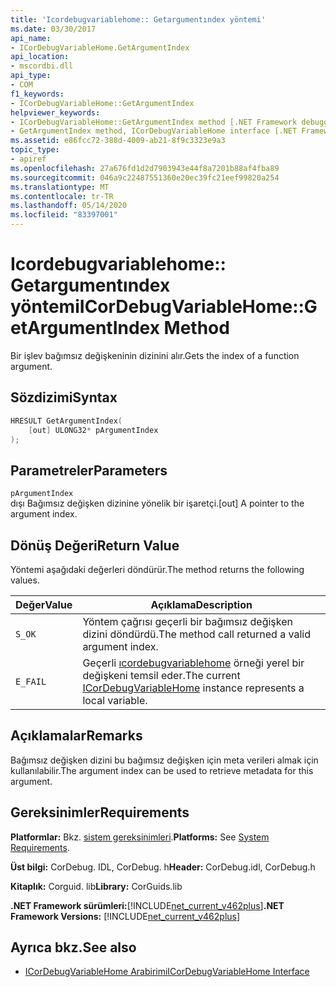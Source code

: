 ```yaml
---
title: 'Icordebugvariablehome:: Getargumentındex yöntemi'
ms.date: 03/30/2017
api_name:
- ICorDebugVariableHome.GetArgumentIndex
api_location:
- mscordbi.dll
api_type:
- COM
f1_keywords:
- ICorDebugVariableHome::GetArgumentIndex
helpviewer_keywords:
- ICorDebugVariableHome::GetArgumentIndex method [.NET Framework debugging]
- GetArgumentIndex method, ICorDebugVariableHome interface [.NET Framework debugging]
ms.assetid: e86fcc72-388d-4009-ab21-8f9c3323e9a3
topic_type:
- apiref
ms.openlocfilehash: 27a676fd1d2d7903943e44f8a7201b88af4fba89
ms.sourcegitcommit: 046a9c22487551360e20ec39fc21eef99820a254
ms.translationtype: MT
ms.contentlocale: tr-TR
ms.lasthandoff: 05/14/2020
ms.locfileid: "83397001"
---
```

# <a name="icordebugvariablehomegetargumentindex-method"></a><span data-ttu-id="cb618-102">Icordebugvariablehome:: Getargumentındex yöntemi</span><span class="sxs-lookup"><span data-stu-id="cb618-102">ICorDebugVariableHome::GetArgumentIndex Method</span></span>

<span data-ttu-id="cb618-103">Bir işlev bağımsız değişkeninin dizinini alır.</span><span class="sxs-lookup"><span data-stu-id="cb618-103">Gets the index of a function argument.</span></span>

## <a name="syntax"></a><span data-ttu-id="cb618-104">Sözdizimi</span><span class="sxs-lookup"><span data-stu-id="cb618-104">Syntax</span></span>

```cpp
HRESULT GetArgumentIndex(
    [out] ULONG32* pArgumentIndex
);
```

## <a name="parameters"></a><span data-ttu-id="cb618-105">Parametreler</span><span class="sxs-lookup"><span data-stu-id="cb618-105">Parameters</span></span>

`pArgumentIndex`\
<span data-ttu-id="cb618-106">dışı Bağımsız değişken dizinine yönelik bir işaretçi.</span><span class="sxs-lookup"><span data-stu-id="cb618-106">[out] A pointer to the argument index.</span></span>

## <a name="return-value"></a><span data-ttu-id="cb618-107">Dönüş Değeri</span><span class="sxs-lookup"><span data-stu-id="cb618-107">Return Value</span></span>

<span data-ttu-id="cb618-108">Yöntemi aşağıdaki değerleri döndürür.</span><span class="sxs-lookup"><span data-stu-id="cb618-108">The method returns the following values.</span></span>

|<span data-ttu-id="cb618-109">Değer</span><span class="sxs-lookup"><span data-stu-id="cb618-109">Value</span></span>|<span data-ttu-id="cb618-110">Açıklama</span><span class="sxs-lookup"><span data-stu-id="cb618-110">Description</span></span>|
|-----------|-----------------|
|`S_OK`|<span data-ttu-id="cb618-111">Yöntem çağrısı geçerli bir bağımsız değişken dizini döndürdü.</span><span class="sxs-lookup"><span data-stu-id="cb618-111">The method call returned a valid argument index.</span></span>|
|`E_FAIL`|<span data-ttu-id="cb618-112">Geçerli [ıcordebugvariablehome](icordebugvariablehome-interface.md) örneği yerel bir değişkeni temsil eder.</span><span class="sxs-lookup"><span data-stu-id="cb618-112">The current [ICorDebugVariableHome](icordebugvariablehome-interface.md) instance represents a local variable.</span></span>|

## <a name="remarks"></a><span data-ttu-id="cb618-113">Açıklamalar</span><span class="sxs-lookup"><span data-stu-id="cb618-113">Remarks</span></span>

<span data-ttu-id="cb618-114">Bağımsız değişken dizini bu bağımsız değişken için meta verileri almak için kullanılabilir.</span><span class="sxs-lookup"><span data-stu-id="cb618-114">The argument index can be used to retrieve metadata for this argument.</span></span>

## <a name="requirements"></a><span data-ttu-id="cb618-115">Gereksinimler</span><span class="sxs-lookup"><span data-stu-id="cb618-115">Requirements</span></span>

<span data-ttu-id="cb618-116">**Platformlar:** Bkz. [sistem gereksinimleri](../../get-started/system-requirements.md).</span><span class="sxs-lookup"><span data-stu-id="cb618-116">**Platforms:** See [System Requirements](../../get-started/system-requirements.md).</span></span>

<span data-ttu-id="cb618-117">**Üst bilgi:** CorDebug. IDL, CorDebug. h</span><span class="sxs-lookup"><span data-stu-id="cb618-117">**Header:** CorDebug.idl, CorDebug.h</span></span>

<span data-ttu-id="cb618-118">**Kitaplık:** Corguid. lib</span><span class="sxs-lookup"><span data-stu-id="cb618-118">**Library:** CorGuids.lib</span></span>

<span data-ttu-id="cb618-119">**.NET Framework sürümleri:**[!INCLUDE[net_current_v462plus](../../../../includes/net-current-v462plus-md.md)]</span><span class="sxs-lookup"><span data-stu-id="cb618-119">**.NET Framework Versions:** [!INCLUDE[net_current_v462plus](../../../../includes/net-current-v462plus-md.md)]</span></span>

## <a name="see-also"></a><span data-ttu-id="cb618-120">Ayrıca bkz.</span><span class="sxs-lookup"><span data-stu-id="cb618-120">See also</span></span>

- [<span data-ttu-id="cb618-121">ICorDebugVariableHome Arabirimi</span><span class="sxs-lookup"><span data-stu-id="cb618-121">ICorDebugVariableHome Interface</span></span>](icordebugvariablehome-interface.md)
